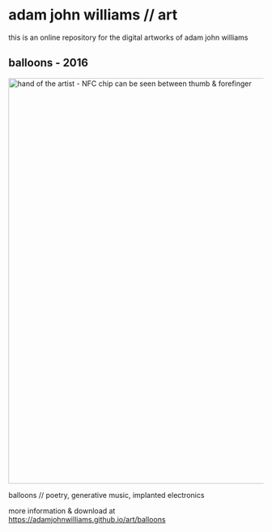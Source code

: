 # adam john williams // art

this is an online repository for the digital artworks of adam john williams

## balloons - 2016
<img src="https://adamjohnwilliams.github.io/art/adamjohnwilliams_balloons.jpg" width="800" alt="hand of the artist - NFC chip can be seen between thumb & forefinger">

balloons // poetry, generative music, implanted electronics

more information & download at https://adamjohnwilliams.github.io/art/balloons
